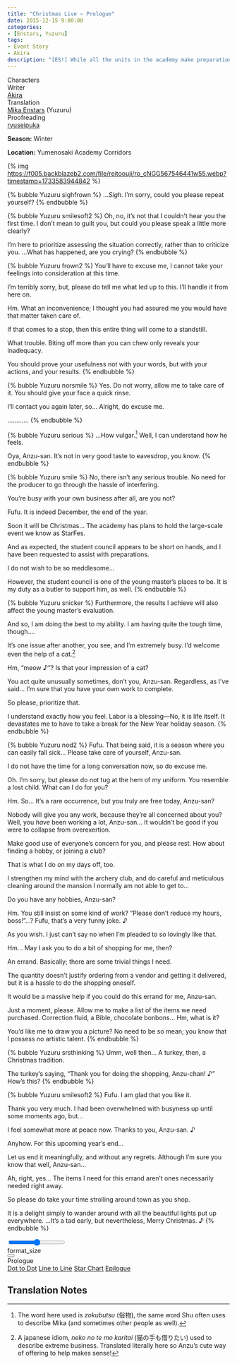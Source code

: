 ```yaml
---
title: "Christmas Live – Prologue"
date: 2015-12-15 9:00:00
categories:
- [Enstars, Yuzuru]
tags:
- Event Story
- Akira
description: "[ES!] While all the units in the academy make preparations for the coming massive Christmas event, “StarFes”, Hinata and Yuuta’s hearts don’t seem to be aligning with each other…"
---
```

<div class="three-wrapper" style="--storyColor:#5ac189;--storyColor-rgb:90,193,137;--storyColor-h:147.4;--storyColor-s:45.4%;--storyColor-l:55.5%;">
    <div class="info-area">
        <div class="info">
            <div class="info-item characters">
                <div class="label">
                    Characters
                </div>
                <div class="value">
                    <a href="/categories/Enstars/Yuzuru" character="Yuzuru"></a>
                </div>
            </div>
            <div class="info-item one">
                <div class="label">
                    Writer
                </div>
                <div class="value">
                    <a href="/tags/Akira/">Akira</a>
                </div>
            </div>
            <div class="info-item two">
                <div class="label">
                    Translation
                </div>
                <div class="value">
                    <a href="https://twilightmalachite.tumblr.com/" target="_blank">Mika Enstars</a> (Yuzuru) 
                </div>
            </div>
            <div class="info-item three">
                <div class="label">
                   Proofreading
                </div>
                <div class="value">
                    <a href="https://ryuseipuka.notion.site/proofed-by-ryuseipuka-020757643ea94baabea5e7d21f325a8b" target="_blank">ryuseipuka</a>
                </div>
            </div>
        </div>
    </div>
</div>

<!-- more -->

<div class="msr-season winter">
    <p><span><b>Season:</b> Winter</span></p>
</div>

<div class="msr-location">
    <p><span><b>Location:</b> Yumenosaki Academy Corridors</span></p>
</div>

{% img https://f005.backblazeb2.com/file/reitoouji/ro_cNGG567546441w55.webp?timestamp=1733583944842 %}

{% bubble Yuzuru sighfrown %}
…<em>Sigh</em>. I’m sorry, could you please repeat yourself?
{% endbubble %}

{% bubble Yuzuru smilesoft2 %}
Oh, no, it’s not that I couldn’t hear you the first time. I don’t mean to guilt you, but could you please speak a little more clearly?

I’m here to prioritize assessing the situation correctly, rather than to criticize you. …What has happened, are you crying?
{% endbubble %}

{% bubble Yuzuru frown2 %}
You’ll have to excuse me, I cannot take your feelings into consideration at this time.

I’m terribly sorry, but, please do tell me what led up to this. I’ll handle it from here on.

Hm. What an inconvenience; I thought you had assured me you would have that matter taken care of.

If that comes to a stop, then this entire thing will come to a standstill.

What trouble. Biting off more than you can chew only reveals your inadequacy.

You should prove your usefulness not with your words, but with your actions, and your results.
{% endbubble %}

{% bubble Yuzuru norsmile %}
Yes. Do not worry, allow me to take care of it. You should give your face a quick rinse.

I’ll contact you again later, so… Alright, do excuse me.

…………
{% endbubble %}

{% bubble Yuzuru serious %}
…How vulgar.[^1] Well, I can understand how he feels.

Oya, Anzu-san. It’s not in very good taste to eavesdrop, you know.
{% endbubble %}

{% bubble Yuzuru smile %}
No, there isn’t any serious trouble. No need for the producer to go through the hassle of interfering.

You’re busy with your own business after all, are you not?

Fufu. It is indeed December, the end of the year.

Soon it will be Christmas… The academy has plans to hold the large-scale event we know as StarFes.

And as expected, the student council appears to be short on hands, and I have been requested to assist with preparations.

I do not wish to be so meddlesome…

However, the student council is one of the young master’s places to be. It is my duty as a butler to support him, as well.
{% endbubble %}

{% bubble Yuzuru snicker %}
Furthermore, the results I achieve will also affect the young master’s evaluation.

And so, I am doing the best to my ability. I am having quite the tough time, though….

It’s one issue after another, you see, and I’m extremely busy. I’d welcome even the help of a cat.[^2]

Hm, “meow ♪”? Is that your impression of a cat?

You act quite unusually sometimes, don’t you, Anzu-san. Regardless, as I’ve said… I’m sure that you have your own work to complete.

So please, prioritize that.

I understand exactly how you feel. Labor is a blessing—No, it is life itself. It devastates me to have to take a break for the New Year holiday season.
{% endbubble %}

{% bubble Yuzuru nod2 %}
Fufu. That being said, it is a season where you can easily fall sick… Please take care of yourself, Anzu-san.

I do not have the time for a long conversation now, so do excuse me.

Oh. I’m sorry, but please do not tug at the hem of my uniform. You resemble a lost child. What can I do for you?

Hm. So… It’s a rare occurrence, but you truly are free today, Anzu-san?

Nobody will give you any work, because they’re all concerned about you? Well, you <em>have</em> been working a lot, Anzu-san… It wouldn’t be good if you were to collapse from overexertion.

Make good use of everyone’s concern for you, and please rest. How about finding a hobby, or joining a club?

That is what I do on my days off, too.

I strengthen my mind with the archery club, and do careful and meticulous cleaning around the mansion I normally am not able to get to…

Do you have any hobbies, Anzu-san?

Hm. You still insist on some kind of work? “Please don’t reduce my hours, boss!”…? Fufu, that’s a very funny joke. ♪

As you wish. I just can’t say no when I’m pleaded to so lovingly like that.

Hm… May I ask you to do a bit of shopping for me, then?

An errand. Basically; there are some trivial things I need.

The quantity doesn’t justify ordering from a vendor and getting it delivered, but it is a hassle to do the shopping oneself.

It would be a massive help if you could do this errand for me, Anzu-san.

Just a moment, please. Allow me to make a list of the items we need purchased. Correction fluid, a Bible, chocolate bonbons… Hm, what is it?

You’d like me to draw you a picture? No need to be so mean; you know that I possess no artistic talent.
{% endbubble %}

{% bubble Yuzuru srsthinking %}
Umm, well then… A turkey, then, a Christmas tradition.

The turkey’s saying, “Thank you for doing the shopping, Anzu-chan! ♪” How’s this?
{% endbubble %}

{% bubble Yuzuru smilesoft2 %}
Fufu. I am glad that you like it.

Thank you very much. I had been overwhelmed with busyness up until some moments ago, but…

I feel somewhat more at peace now. Thanks to you, Anzu-san. ♪

Anyhow. For this upcoming year’s end…

Let us end it meaningfully, and without any regrets. Although I’m sure you know that well, Anzu-san…

Ah, right, yes… The items I need for this errand aren’t ones necessarily needed right away.

So please do take your time strolling around town as you shop.

It is a delight simply to wander around with all the beautiful lights put up everywhere. …It’s a tad early, but nevertheless, Merry Christmas. ♪
{% endbubble %}

<div class="navigation2">
    <div class="toolbar-wrapper">
        <div class="slider-container">
            <input type="range" min="1" max="5" value="3" class="slider">
        </div>
        <div class="toolbar">
            <a target="_blank" href="/translations" class="home-button" title="Translations Masterlist"><i class="fa fa-home"></i></a>
            <div class="toolbar__section">
                <a id="sliderDrop">
                    <span class="material-icons-round" title="Text Size">format_size</span>
                </a>
            </div>
            <a target="_blank" href="/christmas_live" title="Index"><i class="fa fa-star"></i></a>
            <div class="dropup">
            <button class="dropbtn"><i class="fa fa-list-ol"></i></button>
                <div class="dropup-content">
                    <div>Prologue</div>
                    <a href="/christmas_live/dot_to_dot">Dot to Dot</a>
                    <a href="/christmas_live/line_to_line">Line to Line</a>
                    <a href="/christmas_live/star_chart">Star Chart</a>
                    <a href="/christmas_live/epilogue">Epilogue</a>
                    <!--<a href="/christmas_live/#Mini-Talks">Mini Talks</a>-->
                </div>
            </div>
            <a href="/christmas_live/dot_to_dot" title="Next Chapter: Dot to Dot"><i class="fa fa-arrow-right"></i></a>
            <a href="#top" class="top-arrow" title="Back to Top"><i class="fa fa-arrow-up"></i></a>
        </div>
    </div>
</div>

## Translation Notes

[^1]: The word here used is <em>zokubutsu</em> (俗物), the same word Shu often uses to describe Mika (and sometimes other people as well).
[^2]: A japanese idiom, <em>neko no te mo karitai</em> (猫の手も借りたい) used to describe extreme business. Translated literally here so Anzu’s cute way of offering to help makes sense!